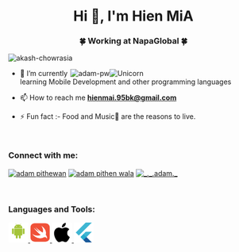 <h1 align="center">Hi 👋, I'm Hien MiA</h1>
<h3 align="center">🍀 Working at NapaGlobal 🍀</h3>
<p align="left"> <img src="https://komarev.com/ghpvc/?username=akash-chowrasia&label=Profile%20views&color=0e75b6&style=flat" alt="akash-chowrasia" /> </p>
<img align="right" width=300px alt="Unicorn" src="https://media.giphy.com/media/3ohs4BSacFKI7A717y/giphy.gif" />


<p><img align="right" src="https://github.com/hienmai-ng/blob/main/animation_500_kxa883sd.gif" alt="adam-pw" /></p>


- 🌱 I’m currently learning Mobile Development and other programming languages

- 📫 How to reach me **hienmai.95bk@gmail.com**

- ⚡ Fun fact :- Food and Music🎵 are the reasons to live.

<br>

<h3 align="left">Connect with me:</h3>
<p align="left">
  <a href="https://www.linkedin.com/in/hi%E1%BB%83n-mai-v%C3%B5-ng%E1%BB%8Dc-b59674216/" target="blank"><img align="center"
      src="https://raw.githubusercontent.com/rahuldkjain/github-profile-readme-generator/master/src/images/icons/Social/linked-in-alt.svg"
      alt="adam pithewan" height="30" width="40" /></a> 
  <a href="https://www.facebook.com/profile.php?id=100028792401253" target="blank"><img align="center"
      src="https://raw.githubusercontent.com/rahuldkjain/github-profile-readme-generator/master/src/images/icons/Social/facebook.svg"
      alt="adam pithen wala" height="30" width="40" /></a> 
  <a href="https://www.instagram.com/ngoc_hien_miracle/" target="blank"><img align="center"
      src="https://raw.githubusercontent.com/rahuldkjain/github-profile-readme-generator/master/src/images/icons/Social/instagram.svg"
      alt="_._.adam._" height="30" width="40" /></a> 
</p>

<br>

<h3 align="left">Languages and Tools:</h3>
<p align="left"> <a href="https://raw.githubusercontent.com/devicons/devicon/master/icons/apple/apple-original.svg"> <img
      src="https://raw.githubusercontent.com/devicons/devicon/master/icons/android/android-original-wordmark.svg"
      alt="android" width="40" height="40" /> </a> <a href="https://getbootstrap.com" target="_blank" rel="noreferrer">
    <img src="https://raw.githubusercontent.com/devicons/devicon/master/icons/swift/swift-original.svg"
      alt="bootstrap" width="40" height="40" /> </a> <a href="https://www.cprogramming.com/" target="_blank"
    rel="noreferrer"> <img src="https://raw.githubusercontent.com/devicons/devicon/master/icons/apple/apple-original.svg"
      alt="c" width="40" height="40" />  <img
      src="https://raw.githubusercontent.com/devicons/devicon/master/icons/flutter/flutter-original.svg"
      alt="javascript" width="40" height="40" /> </a> <a href="https://kotlinlang.org" target="_blank" rel="noreferrer">
     </a> </p>

<br>


<!-- <br>
<h3>Trophies :-</h3>
<p align="left"> <a href="https://github.com/ryo-ma/github-profile-trophy"><img
      src="https://github-profile-trophy.vercel.app/?username=adam-pw&bg_color=0d1117&text_color=ffffff" alt="adam-pw" /></a> </p> -->
      
<p align="left"> <a href="https://twitter.com/" target="blank"><img
      src="https://img.shields.io/twitter/follow/?logo=twitter&style=for-the-badge" alt="" /></a> </p>
